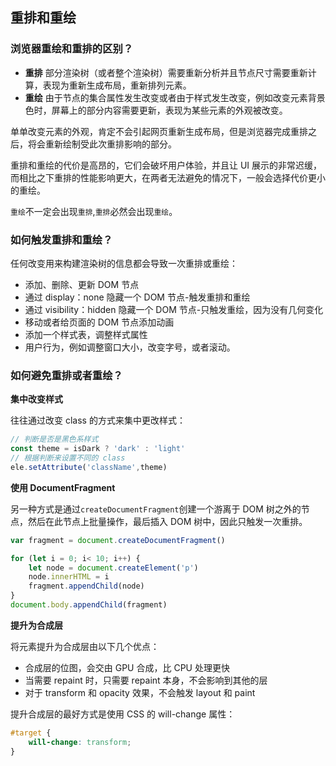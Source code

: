 ## 重排和重绘

### 浏览器重绘和重排的区别？

- **重排** 部分渲染树（或者整个渲染树）需要重新分析并且节点尺寸需要重新计算，表现为重新生成布局，重新排列元素。
- **重绘** 由于节点的集合属性发生改变或者由于样式发生改变，例如改变元素背景色时，屏幕上的部分内容需要更新，表现为某些元素的外观被改变。

单单改变元素的外观，肯定不会引起网页重新生成布局，但是浏览器完成重排之后，将会重新绘制受此次重排影响的部分。

重排和重绘的代价是高昂的，它们会破坏用户体验，并且让 UI 展示的非常迟缓，而相比之下重排的性能影响更大，在两者无法避免的情况下，一般会选择代价更小的重绘。

`重绘`不一定会出现`重排`,`重排`必然会出现`重绘`。

### 如何触发重排和重绘？

任何改变用来构建渲染树的信息都会导致一次重排或重绘：

- 添加、删除、更新 DOM 节点
- 通过 display：none 隐藏一个 DOM 节点-触发重排和重绘
- 通过 visibility：hidden 隐藏一个 DOM 节点-只触发重绘，因为没有几何变化
- 移动或者给页面的 DOM 节点添加动画
- 添加一个样式表，调整样式属性
- 用户行为，例如调整窗口大小，改变字号，或者滚动。

### 如何避免重排或者重绘？

**集中改变样式**

往往通过改变 class 的方式来集中更改样式：

```js
// 判断是否是黑色系样式
const theme = isDark ? 'dark' : 'light'
// 根据判断来设置不同的 class
ele.setAttribute('className',theme)
```

**使用 DocumentFragment**

另一种方式是通过`createDocumentFragment`创建一个游离于 DOM 树之外的节点，然后在此节点上批量操作，最后插入 DOM 树中，因此只触发一次重排。

```js
var fragment = document.createDocumentFragment()

for (let i = 0; i< 10; i++) {
    let node = document.createElement('p')
    node.innerHTML = i
    fragment.appendChild(node)
}
document.body.appendChild(fragment)
```

**提升为合成层**

将元素提升为合成层由以下几个优点：

- 合成层的位图，会交由 GPU 合成，比 CPU 处理更快
- 当需要 repaint 时，只需要 repaint 本身，不会影响到其他的层
- 对于 transform 和 opacity 效果，不会触发 layout 和 paint

提升合成层的最好方式是使用 CSS 的 will-change 属性：

```css
#target {
    will-change: transform;
}
```

